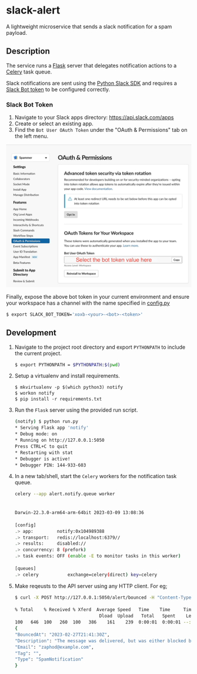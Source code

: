 # slack-alert

A lightweight microservice that sends a slack notification for a spam payload.

## Description

The service runs a [Flask](https://flask.palletsprojects.com) server that delegates notification actions to a [Celery](https://docs.celeryq.dev/) task queue.

Slack notifications are sent using the [Python Slack SDK](https://slack.dev/python-slack-sdk) and requires a [Slack Bot token](https://api.slack.com/authentication/token-types#bot) to be configured correctly.

### Slack Bot Token

1) Navigate to your Slack apps directory: https://api.slack.com/apps
2) Create or select an existing app.
3) Find the `Bot User OAuth Token` under the "OAuth & Permissions" tab on the left menu.

![Screenshot](./media/slack-bot-token.jpeg)

Finally, expose the above bot token in your current environment and ensure your workspace has a channel with the name specified in [config.py](./alert/config.py)

```bash
$ export SLACK_BOT_TOKEN='xoxb-<your>-<bot>-<token>'
```

## Development

1) Navigate to the project root directory and export `PYTHONPATH` to include the current project.
    ```bash
    $ export PYTHONPATH = $PYTHONPATH:$(pwd)
    ```

2) Setup a virtualenv and install requirements.
    ```
    $ mkvirtualenv -p $(which python3) notify
    $ workon notify
    $ pip install -r requirements.txt
    ```

3) Run the `Flask` server using the provided run script.
    ```bash
    (notify) $ python run.py
    * Serving Flask app 'notify'
    * Debug mode: on
    * Running on http://127.0.0.1:5050
    Press CTRL+C to quit
    * Restarting with stat
    * Debugger is active!
    * Debugger PIN: 144-933-603
    ```

4) In a new tab/shell, start the `Celery` workers for the notification task queue.
    ```bash
    celery --app alert.notify.queue worker


    Darwin-22.3.0-arm64-arm-64bit 2023-03-09 13:08:36

    [config]
    .> app:         notify:0x104989388
    .> transport:   redis://localhost:6379//
    .> results:     disabled://
    .> concurrency: 8 (prefork)
    .> task events: OFF (enable -E to monitor tasks in this worker)

    [queues]
    .> celery           exchange=celery(direct) key=celery

    ```

5) Make reqeusts to the API server using any HTTP client. For eg;
    ```bash
    $ curl -X POST http://127.0.0.1:5050/alert/bounced -H "Content-Type: application/json" -d '{"RecordType": "Bounce", "Type": "SpamNotification", "TypeCode": 512, "Name": "Spam notification", "Tag": "", "MessageStream": "outbound", "Description": "The message was delivered, but was either blocked by the user, or classified as spam, bulk mail, or had rejected content.", "Email": "zaphod@example.com", "From": "notifications@honeybadger.io", "BouncedAt": "2023-02-27T21:41:30Z"}' | jq .

    % Total    % Received % Xferd  Average Speed   Time    Time     Time  Current
                                    Dload  Upload   Total   Spent    Left  Speed
    100   646  100   260  100   386    161    239  0:00:01  0:00:01 --:--:--   401
    {
    "BouncedAt": "2023-02-27T21:41:30Z",
    "Description": "The message was delivered, but was either blocked by the user, or classified as spam, bulk mail, or had rejected content.",
    "Email": "zaphod@example.com",
    "Tag": "",
    "Type": "SpamNotification"
    }
    ```
